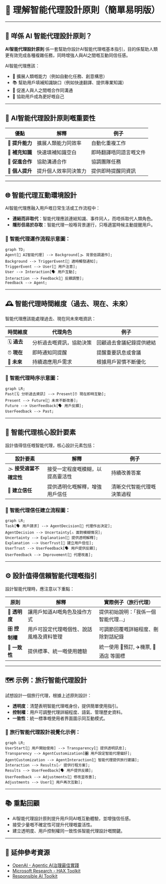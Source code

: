 # 🧩 理解智能代理設計原則（簡單易明版）

---

## 📌 **咩係 AI 智能代理設計原則？**

**AI智能代理設計原則** 係一套幫助你設計AI智能代理嘅基本指引，目的係幫助人類更有效完成各種複雜任務，同時增強人與AI之間嘅互動同信任感。

AI智能代理應該：
- 🚀 擴展人類嘅能力（例如自動化任務、創意構思）
- 📚 幫助用戶填補知識缺口（例如快速翻譯、提供專業知識）
- 🤝 促進人與人之間嘅合作同溝通
- 🌟 協助用戶成為更好嘅自己

---

## 🎯 **AI智能代理設計原則嘅重要性**

| 優點 | 解釋 | 例子 |
|---------|-------------|---------|
| 🚀 **提升能力** | 擴展人類能力同效率 | 自動化重複工作 |
| 📖 **補充知識** | 快速填補知識空白 | 即時翻譯唔同語言嘅文件 |
| 🤝 **促進合作** | 協助溝通合作 | 協調團隊任務 |
| 🦸 **個人提升** | 提升個人效率同決策力 | 提供即時提醒同資訊 |

---

## 🌐 **智能代理互動環境設計**

AI智能代理應融入用戶嘅日常生活或工作流程中：

- **連結而非取代**：智能代理應該連結知識、事件同人，而唔係取代人類角色。
- **隱形但易於存取**：智能代理一般喺背景運行，只喺適當時候主動提醒用戶。

### 📌 **智能代理運作流程示意圖：**
```mermaid
graph TD;
Agent[🤖 AI智能代理] --> Background[🌫️ 背景低調運作];
Background --> TriggerEvent[📢 適時觸發通知];
TriggerEvent --> User[🧑 用戶注意];
User --> Interaction[🗣️ 用戶互動];
Interaction --> Feedback[🔄 反饋調整];
Feedback --> Agent;
```

---

## 🕰️ **智能代理時間維度（過去、現在、未來）**

智能代理應該能處理過去、現在同未來嘅資訊：

| 時間維度 | 代理角色 | 例子 |
|------|------------|---------|
| 🗓️ **過去** | 分析過去嘅資訊，協助決策 | 回顧過去會議紀錄提供總結 |
| ⏰ **現在** | 即時通知同提醒 | 提醒重要訊息或會議 |
| 🚀 **未來** | 持續適應用戶需求 | 根據用戶習慣不斷優化 |

### 📌 **智能代理時序示意圖：**
```mermaid
graph LR;
Past[🗓️ 分析過去資訊] --> Present[⏰ 現在即時互動];
Present --> Future[🚀 未來不斷改善];
Future --> UserFeedback[🗣️ 用戶反饋];
UserFeedback --> Past;
```

---

## 🔑 **智能代理核心設計要素**

設計值得信任嘅智能代理，核心設計元素包括：

| 設計要素 | 解釋 | 例子 |
|---------|-------------|---------|
| 🌫️ **接受適當不確定性** | 接受一定程度嘅模糊，以提高靈活性 | 持續改善答案 |
| 🤝 **建立信任** | 提供透明化嘅解釋，增強用戶信任 | 清晰交代智能代理嘅決策過程 |

### 📌 **智能代理信任建立流程圖：**
```mermaid
graph LR;
Task[🗣️ 用戶請求] --> AgentDecision[🤖 代理作出決定];
AgentDecision --> Uncertainty[⚠️ 面對模糊情況];
Uncertainty --> Explanation[📝 提供透明解釋];
Explanation --> UserTrust[🤝 建立用戶信任];
UserTrust --> UserFeedback[🗣️ 用戶提供反饋];
UserFeedback --> Improvement[🔄 代理改進];
```

---

## ⚙️ **設計值得信賴智能代理嘅指引**

設計智能代理時，應注意以下重點：

| 原則 | 解釋 | 實際例子（旅行代理） |
|---------------|-------------|----------------|
| 🧾 **透明度** | 讓用戶知道AI嘅角色及操作方式 | 提供初始說明：「我係一個智能代理...」 |
| 🎛️ **控制權** | 用戶可設定代理嘅個性、說話風格及資料管理 | 可調節回覆嘅詳細程度、刪除對話紀錄 |
| 🔄 **一致性** | 提供標準、統一嘅使用體驗 | 統一使用 📅預訂, ✈️機票, 🏨酒店 等圖標 |

---

## 🗺️ **示例：旅行智能代理設計**

試想設計一個旅行代理，根據上述原則設計：

- **透明度**：清楚表明智能代理嘅身份，提供簡單使用指引。
- **控制權**：用戶可調整代理詳細程度、語氣、管理歷史資料。
- **一致性**：統一標準嘅使用者界面圖示同互動模式。

### 📌 **旅行智能代理設計視覺化示例：**
```mermaid
graph LR;
UserStart[🙋 用戶開始使用] --> Transparency[🧾 提供透明訊息];
Transparency --> AgentCustomization[🎛️ 用戶設定智能代理偏好];
AgentCustomization --> AgentInteraction[🤖 智能代理提供旅行建議];
Interaction --> Results[✅ 提供行程方案];
Results --> UserFeedback[🗣️ 用戶提供反饋];
UserFeedback --> Adjustments[🔄 修改並改善];
Adjustments --> User[🧑 用戶再次互動];
```

---

## 📚 **重點回顧**

- AI智能代理設計原則提升用戶同AI嘅互動體驗，並增強信任感。
- 接受少量嘅不確定性可提升代理嘅靈活性。
- 建立透明度、用戶控制權同一致性係智能代理設計嘅關鍵。

---

## 🌟 **延伸參考資源**

- [OpenAI - Agentic AI治理最佳實踐](https://openai.com)
- [Microsoft Research - HAX Toolkit](https://microsoft.com)
- [Responsible AI Toolkit](https://responsibleaitoolbox.ai)